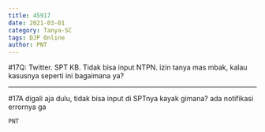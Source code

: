 ```yaml
---
title: 45917
date: 2021-03-01
category: Tanya-SC
tags: DJP Online
author: PNT
---
```


#17Q: Twitter. SPT KB. Tidak bisa input NTPN. izin tanya mas mbak, kalau kasusnya seperti ini bagaimana ya?

---

#17A digali aja dulu, tidak bisa input di SPTnya kayak gimana? ada notifikasi errornya ga

`PNT`

